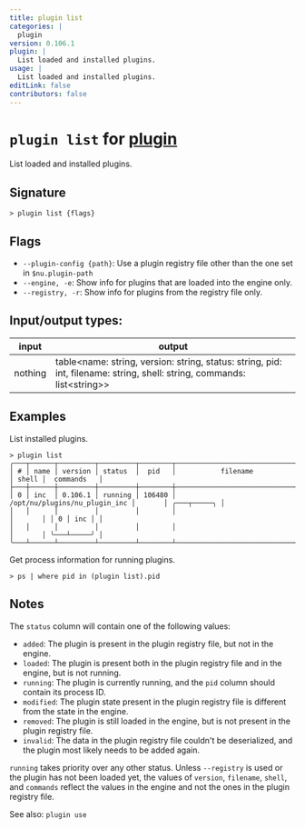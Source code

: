 ```yaml
---
title: plugin list
categories: |
  plugin
version: 0.106.1
plugin: |
  List loaded and installed plugins.
usage: |
  List loaded and installed plugins.
editLink: false
contributors: false
---
```

<!-- This file is automatically generated. Please edit the command in https://github.com/nushell/nushell instead. -->

# `plugin list` for [plugin](/commands/categories/plugin.md)

<div class='command-title'>List loaded and installed plugins.</div>

## Signature

```> plugin list {flags} ```

## Flags

 -  `--plugin-config {path}`: Use a plugin registry file other than the one set in `$nu.plugin-path`
 -  `--engine, -e`: Show info for plugins that are loaded into the engine only.
 -  `--registry, -r`: Show info for plugins from the registry file only.


## Input/output types:

| input   | output                                                                                                                  |
| ------- | ----------------------------------------------------------------------------------------------------------------------- |
| nothing | table&lt;name: string, version: string, status: string, pid: int, filename: string, shell: string, commands: list&lt;string&gt;&gt; |
## Examples

List installed plugins.
```nu
> plugin list
╭───┬──────┬─────────┬─────────┬────────┬───────────────────────────────┬───────┬─────────────╮
│ # │ name │ version │ status  │  pid   │           filename            │ shell │  commands   │
├───┼──────┼─────────┼─────────┼────────┼───────────────────────────────┼───────┼─────────────┤
│ 0 │ inc  │ 0.106.1 │ running │ 106480 │ /opt/nu/plugins/nu_plugin_inc │       │ ╭───┬─────╮ │
│   │      │         │         │        │                               │       │ │ 0 │ inc │ │
│   │      │         │         │        │                               │       │ ╰───┴─────╯ │
╰───┴──────┴─────────┴─────────┴────────┴───────────────────────────────┴───────┴─────────────╯

```

Get process information for running plugins.
```nu
> ps | where pid in (plugin list).pid

```

## Notes
The `status` column will contain one of the following values:

- `added`:    The plugin is present in the plugin registry file, but not in
              the engine.
- `loaded`:   The plugin is present both in the plugin registry file and in
              the engine, but is not running.
- `running`:  The plugin is currently running, and the `pid` column should
              contain its process ID.
- `modified`: The plugin state present in the plugin registry file is different
              from the state in the engine.
- `removed`:  The plugin is still loaded in the engine, but is not present in
              the plugin registry file.
- `invalid`:  The data in the plugin registry file couldn't be deserialized,
              and the plugin most likely needs to be added again.

`running` takes priority over any other status. Unless `--registry` is used
or the plugin has not been loaded yet, the values of `version`, `filename`,
`shell`, and `commands` reflect the values in the engine and not the ones in
the plugin registry file.

See also: `plugin use`